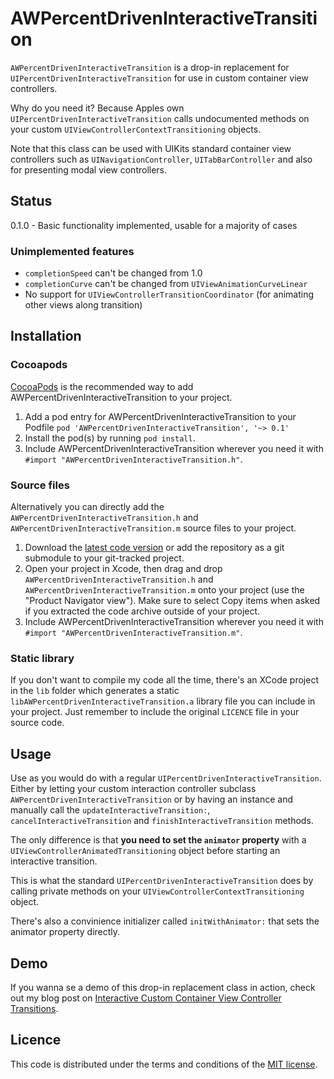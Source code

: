 # AWPercentDrivenInteractiveTransition

`AWPercentDrivenInteractiveTransition` is a drop-in replacement for `UIPercentDrivenInteractiveTransition` for use in custom container view controllers.

Why do you need it? Because Apples own `UIPercentDrivenInteractiveTransition` calls undocumented methods on your custom `UIViewControllerContextTransitioning` objects.

Note that this class can be used with UIKits standard container view controllers such as `UINavigationController`, `UITabBarController` and also for presenting modal view controllers.

## Status
0.1.0 - Basic functionality implemented, usable for a majority of cases

### Unimplemented features
* `completionSpeed` can't be changed from 1.0
* `completionCurve` can't be changed from `UIViewAnimationCurveLinear`
* No support for `UIViewControllerTransitionCoordinator` (for animating other views along transition)

## Installation

### Cocoapods
[CocoaPods](http://cocoapods.org) is the recommended way to add AWPercentDrivenInteractiveTransition to your project.

1. Add a pod entry for AWPercentDrivenInteractiveTransition to your Podfile `pod 'AWPercentDrivenInteractiveTransition', '~> 0.1'`
2. Install the pod(s) by running `pod install`.
3. Include AWPercentDrivenInteractiveTransition wherever you need it with `#import "AWPercentDrivenInteractiveTransition.h"`.

### Source files

Alternatively you can directly add the `AWPercentDrivenInteractiveTransition.h` and `AWPercentDrivenInteractiveTransition.m` source files to your project.

1. Download the [latest code version](https://github.com/MrAlek/AWPercentDrivenInteractiveTransition/archive/master.zip) or add the repository as a git submodule to your git-tracked project. 
2. Open your project in Xcode, then drag and drop `AWPercentDrivenInteractiveTransition.h` and `AWPercentDrivenInteractiveTransition.m` onto your project (use the "Product Navigator view"). Make sure to select Copy items when asked if you extracted the code archive outside of your project. 
3. Include AWPercentDrivenInteractiveTransition wherever you need it with `#import "AWPercentDrivenInteractiveTransition.m"`.

### Static library

If you don't want to compile my code all the time, there's an XCode project in the `lib` folder which generates a static `libAWPercentDrivenInteractiveTransition.a` library file you can include in your project. Just remember to include the original `LICENCE` file in your source code.

## Usage

Use as you would do with a regular `UIPercentDrivenInteractiveTransition`. Either by letting your custom interaction controller subclass `AWPercentDrivenInteractiveTransition` or by having an instance and manually call the `updateInteractiveTransition:`, `cancelInteractiveTransition` and `finishInteractiveTransition` methods.

The only difference is that **you need to set the `animator` property** with a `UIViewControllerAnimatedTransitioning` object before starting an interactive transition.

This is what the standard `UIPercentDrivenInteractiveTransition` does by calling private methods on your `UIViewControllerContextTransitioning` object.

There's also a convinience initializer called `initWithAnimator:` that sets the animator property directly.


## Demo

If you wanna se a demo of this drop-in replacement class in action, check out my blog post on [Interactive Custom Container View Controller Transitions](http://www.iosnomad.com/blog/2014/5/12/interactive-custom-container-view-controller-transitions).

## Licence

This code is distributed under the terms and conditions of the [MIT license](LICENSE).
